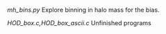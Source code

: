 *mh_bins.py* Explore binning in halo mass for the bias.

*HOD_box.c,HOD_box_ascii.c* Unfinished programs
